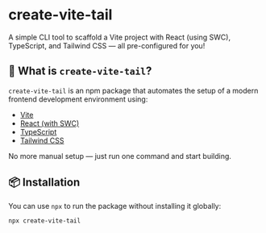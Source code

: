 ﻿# create-vite-tail

A simple CLI tool to scaffold a Vite project with React (using SWC), TypeScript, and Tailwind CSS — all pre-configured for you!

## 🚀 What is `create-vite-tail`?

`create-vite-tail` is an npm package that automates the setup of a modern frontend development environment using:

- [Vite](https://vitejs.dev/)
- [React (with SWC)](https://react.dev/blog/2022/03/08/react-18-upgrade-guide#using-the-new-jsx-transform)
- [TypeScript](https://www.typescriptlang.org/)
- [Tailwind CSS](https://tailwindcss.com/)

No more manual setup — just run one command and start building.

## 📦 Installation

You can use `npx` to run the package without installing it globally:

```bash
npx create-vite-tail
```

